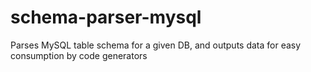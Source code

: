 # schema-parser-mysql
Parses MySQL table schema for a given DB, and outputs data for easy consumption by code generators
